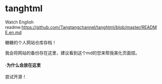 # tanghtml

Watch English readme:https://github.com/Tangtangchannel/tanghtml/blob/master/README.en.md


糖糖的个人网站仓库存档！

我会将网站的备份存在这里，建议看到这个md的您来帮我美化页面捏。

#### ·为什么会放在这里
尝试开源！

